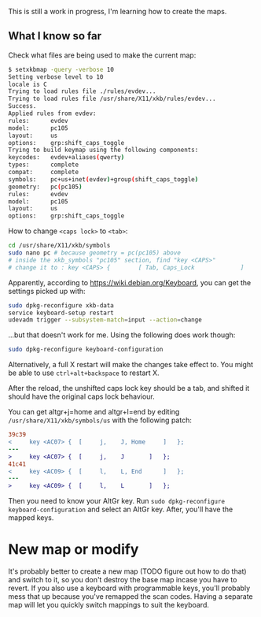 This is still a work in progress, I'm learning how to create the maps.

## What I know so far

Check what files are being used to make the current map:
```bash
$ setxkbmap -query -verbose 10
Setting verbose level to 10
locale is C
Trying to load rules file ./rules/evdev...
Trying to load rules file /usr/share/X11/xkb/rules/evdev...
Success.
Applied rules from evdev:
rules:      evdev
model:      pc105
layout:     us
options:    grp:shift_caps_toggle
Trying to build keymap using the following components:
keycodes:   evdev+aliases(qwerty)
types:      complete
compat:     complete
symbols:    pc+us+inet(evdev)+group(shift_caps_toggle)
geometry:   pc(pc105)
rules:      evdev
model:      pc105
layout:     us
options:    grp:shift_caps_toggle
```

How to change `<caps lock>` to `<tab>`:
```bash
cd /usr/share/X11/xkb/symbols
sudo nano pc # because geometry = pc(pc105) above
# inside the xkb_symbols "pc105" section, find "key <CAPS>"
# change it to : key <CAPS> {        [ Tab, Caps_Lock             ]       };
```

Apparently, according to https://wiki.debian.org/Keyboard, you can get the settings picked up with:
```bash
sudo dpkg-reconfigure xkb-data
service keyboard-setup restart
udevadm trigger --subsystem-match=input --action=change
```
...but that doesn't work for me. Using the following does work though:
```bash
sudo dpkg-reconfigure keyboard-configuration
```
Alternatively, a full X restart will make the changes take effect to. You might be able to use `ctrl+alt+backspace` to restart X.

After the reload, the unshifted caps lock key should be a tab, and shifted it should have the original caps lock behaviour.


You can get altgr+j=home and altgr+l=end by editing `/usr/share/X11/xkb/symbols/us` with the following patch:
```patch
39c39
<     key <AC07> {	[	  j,	J, Home		]	};
---
>     key <AC07> {	[	  j,	J		]	};
41c41
<     key <AC09> {	[	  l,	L, End		]	};
---
>     key <AC09> {	[	  l,	L		]	};
```

Then you need to know your AltGr key. Run `sudo dpkg-reconfigure keyboard-configuration` and select an AltGr key. After, you'll have the mapped keys.

# New map or modify

It's probably better to create a new map (TODO figure out how to do that) and switch to it, so you don't destroy the base map incase you have to revert. If you also use a keyboard with programmable keys, you'll probably mess that up because you've remapped the scan codes. Having a separate map will let you quickly switch mappings to suit the keyboard.
